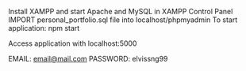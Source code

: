 Install XAMPP and start Apache and MySQL in XAMPP Control Panel
IMPORT personal_portfolio.sql file into localhost/phpmyadmin
To start application:
npm start

Access application with localhost:5000

EMAIL: email@mail.com
PASSWORD: elvissng99